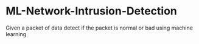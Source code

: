 # ML-Network-Intrusion-Detection
 Given a packet of data detect if the packet is normal or bad using machine learning
